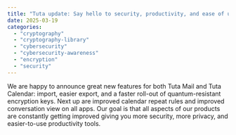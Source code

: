 ```yaml
---
title: "Tuta update: Say hello to security, productivity, and ease of use!"
date: 2025-03-19
categories: 
  - "cryptography"
  - "cryptography-library"
  - "cybersecurity"
  - "cybersecurity-awareness"
  - "encryption"
  - "security"
---
```


We are happy to announce great new features for both Tuta Mail and Tuta Calendar: import, easier export, and a faster roll-out of quantum-resistant encryption keys. Next up are improved calendar repeat rules and improved conversation view on all apps. Our goal is that all aspects of our products are constantly getting improved giving you more security, more privacy, and easier-to-use productivity tools.
